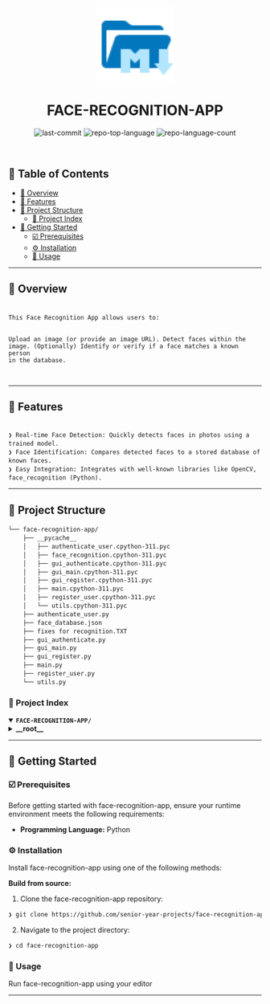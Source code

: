 <p align="center">
    <img src="https://raw.githubusercontent.com/PKief/vscode-material-icon-theme/ec559a9f6bfd399b82bb44393651661b08aaf7ba/icons/folder-markdown-open.svg" align="center" width="30%">
</p>
<p align="center"><h1 align="center">FACE-RECOGNITION-APP</h1></p>

<p align="center">
	<img src="https://img.shields.io/github/last-commit/senior-year-projects/face-recognition-app?style=default&logo=git&logoColor=white&color=0080ff" alt="last-commit">
	<img src="https://img.shields.io/github/languages/top/senior-year-projects/face-recognition-app?style=default&color=0080ff" alt="repo-top-language">
	<img src="https://img.shields.io/github/languages/count/senior-year-projects/face-recognition-app?style=default&color=0080ff" alt="repo-language-count">
</p>
<p align="center"><!-- default option, no dependency badges. -->
</p>
<p align="center">
	<!-- default option, no dependency badges. -->
</p>
<br>

## 🔗 Table of Contents

- [📍 Overview](#-overview)
- [👾 Features](#-features)
- [📁 Project Structure](#-project-structure)
  - [📂 Project Index](#-project-index)
- [🚀 Getting Started](#-getting-started)
  - [☑️ Prerequisites](#-prerequisites)
  - [⚙️ Installation](#-installation)
  - [🤖 Usage](#🤖-usage)

---

## 📍 Overview

<code> 
This Face Recognition App allows users to:

  Upload an image (or provide an image URL).
  Detect faces within the image.
  (Optionally) Identify or verify if a face matches a known person in the database.

</code>

---

## 👾 Features
<code>
❯ Real-time Face Detection: Quickly detects faces in photos using a trained model.
❯ Face Identification: Compares detected faces to a stored database of known faces.
❯ Easy Integration: Integrates with well-known libraries like OpenCV, face_recognition (Python).
</code>

---

## 📁 Project Structure

```sh
└── face-recognition-app/
    ├── __pycache__
    │   ├── authenticate_user.cpython-311.pyc
    │   ├── face_recognition.cpython-311.pyc
    │   ├── gui_authenticate.cpython-311.pyc
    │   ├── gui_main.cpython-311.pyc
    │   ├── gui_register.cpython-311.pyc
    │   ├── main.cpython-311.pyc
    │   ├── register_user.cpython-311.pyc
    │   └── utils.cpython-311.pyc
    ├── authenticate_user.py
    ├── face_database.json
    ├── fixes for recognition.TXT
    ├── gui_authenticate.py
    ├── gui_main.py
    ├── gui_register.py
    ├── main.py
    ├── register_user.py
    └── utils.py
```


### 📂 Project Index
<details open>
	<summary><b><code>FACE-RECOGNITION-APP/</code></b></summary>
	<details> <!-- __root__ Submodule -->
		<summary><b>__root__</b></summary>
		<blockquote>
			<table>
			<tr>
				<td><b><a href='https://github.com/senior-year-projects/face-recognition-app/blob/master/face_database.json'>face_database.json</a></b></td>
			</tr>
			<tr>
				<td><b><a href='https://github.com/senior-year-projects/face-recognition-app/blob/master/authenticate_user.py'>authenticate_user.py</a></b></td>
			</tr>
			<tr>
				<td><b><a href='https://github.com/senior-year-projects/face-recognition-app/blob/master/utils.py'>utils.py</a></b></td>				
			</tr>
			<tr>
				<td><b><a href='https://github.com/senior-year-projects/face-recognition-app/blob/master/gui_register.py'>gui_register.py</a></b></td>				
			</tr>
			<tr>
				<td><b><a href='https://github.com/senior-year-projects/face-recognition-app/blob/master/main.py'>main.py</a></b></td>				
			</tr>
			<tr>
				<td><b><a href='https://github.com/senior-year-projects/face-recognition-app/blob/master/register_user.py'>register_user.py</a></b></td>
			</tr>
			<tr>
				<td><b><a href='https://github.com/senior-year-projects/face-recognition-app/blob/master/gui_main.py'>gui_main.py</a></b></td>				
			</tr>
			<tr>
				<td><b><a href='https://github.com/senior-year-projects/face-recognition-app/blob/master/gui_authenticate.py'>gui_authenticate.py</a></b></td>				
			</tr>
			<tr>
				<td><b><a href='https://github.com/senior-year-projects/face-recognition-app/blob/master/fixes for recognition.TXT'>fixes for recognition.TXT</a></b></td>
			</tr>
			</table>
		</blockquote>
	</details>
</details>

---
## 🚀 Getting Started

### ☑️ Prerequisites

Before getting started with face-recognition-app, ensure your runtime environment meets the following requirements:

- **Programming Language:** Python


### ⚙️ Installation

Install face-recognition-app using one of the following methods:

**Build from source:**

1. Clone the face-recognition-app repository:
```sh
❯ git clone https://github.com/senior-year-projects/face-recognition-app
```

2. Navigate to the project directory:
```sh
❯ cd face-recognition-app
```




### 🤖 Usage
Run face-recognition-app using your editor



---

